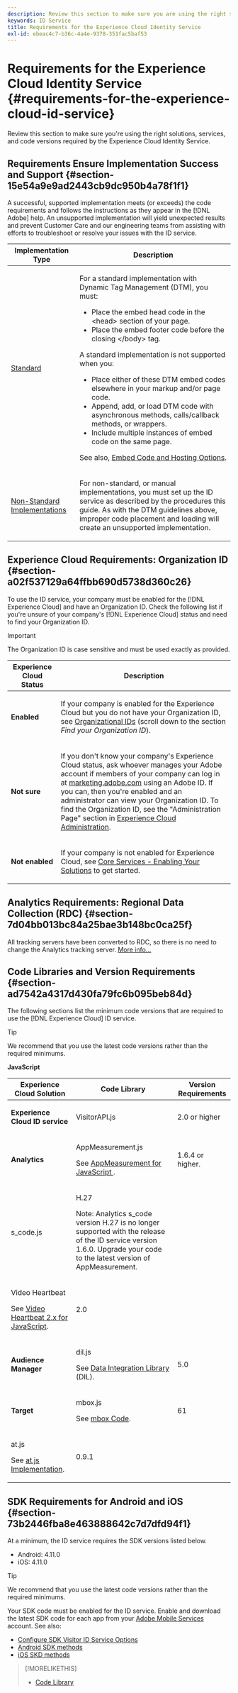 ```yaml
---
description: Review this section to make sure you are using the right solutions, services, and code versions required by the Experience Cloud Identity Service.
keywords: ID Service
title: Requirements for the Experience Cloud Identity Service
exl-id: ebeac4c7-b36c-4a4e-9378-351fac5baf53
---
```

# Requirements for the Experience Cloud Identity Service {#requirements-for-the-experience-cloud-id-service}

Review this section to make sure you're using the right solutions, services, and code versions required by the Experience Cloud Identity Service.

## Requirements Ensure Implementation Success and Support {#section-15e54a9e9ad2443cb9dc950b4a78f1f1}

A successful, supported implementation meets (or exceeds) the code requirements and follows the instructions as they appear in the [!DNL Adobe] help. An unsupported implementation will yield unexpected results and prevent Customer Care and our engineering teams from assisting with efforts to troubleshoot or resolve your issues with the ID service.

<table id="table_2216C44AA66248DCAA13BF64BDF2D88A"> 
 <thead> 
  <tr> 
   <th colname="col1" class="entry"> Implementation Type </th> 
   <th colname="col2" class="entry"> Description </th> 
  </tr> 
 </thead>
 <tbody> 
  <tr> 
   <td colname="col1"> <p> <a href="../implementation-guides/standard.md#concept-89cd0199a9634fc48644f2d61e3d2445" format="dita" scope="local"> Standard</a> </p> </td> 
   <td colname="col2"> <p>For a standard implementation with Dynamic Tag Management (DTM), you must: </p> 
    <ul id="ul_59CDE179566844B494F3068FF6333809"> 
     <li id="li_CCCB6AFC08EE405F94C42216D3CE50AC"> Place the embed head code in the <span class="codeph"> &lt;head&gt;</span> section of your page. </li> 
     <li id="li_13962F2CB1764091A84863BE499675A2">Place the embed footer code before the closing <span class="codeph"> &lt;/body&gt;</span> tag. </li> 
    </ul> <p>A standard implementation is not supported when you: </p> 
    <ul id="ul_3B62559317ED4C7AA548C3B8DBA281F7"> 
     <li id="li_1F16C6D412944197BEA56BC24730782C"> Place either of these DTM embed codes elsewhere in your markup and/or page code. </li> 
     <li id="li_05615C01F3A947BBBD41046E68377224"> Append, add, or load DTM code with asynchronous methods, calls/callback methods, or wrappers. </li> 
     <li id="li_B2137DFF627B473FA876580449026D2B">Include multiple instances of embed code on the same page. </li> 
    </ul> <p>See also, <a href="https://experienceleague.adobe.com/docs/dtm/using/client-side/deployment.html" format="https" scope="external"> Embed Code and Hosting Options</a>. </p> </td> 
  </tr> 
  <tr> 
   <td colname="col1"> <p> <a href="../implementation-guides/implementation-guides.md#section-2c4f2db1f9704315a7cccab6d2e07113" format="dita" scope="local"> Non-Standard Implementations </a> </p> </td> 
   <td colname="col2"> <p>For non-standard, or manual implementations, you must set up the ID service as described by the procedures this guide. As with the DTM guidelines above, improper code placement and loading will create an unsupported implementation. </p> </td> 
  </tr> 
 </tbody> 
</table>

## Experience Cloud Requirements: Organization ID {#section-a02f537129a64ffbb690d5738d360c26}

To use the ID service, your company must be enabled for the [!DNL Experience Cloud] and have an Organization ID. Check the following list if you're unsure of your company's [!DNL Experience Cloud] status and need to find your Organization ID.

>[!IMPORTANT]
>
>The Organization ID is case sensitive and must be used exactly as provided.

<table id="table_6C74B676EB094C568D2439FDCC9A7830"> 
 <thead> 
  <tr> 
   <th colname="col1" class="entry"> Experience Cloud Status </th> 
   <th colname="col2" class="entry"> Description </th> 
  </tr> 
 </thead>
 <tbody> 
  <tr> 
   <td colname="col1"> <p> <b>Enabled</b> </p> </td> 
   <td colname="col2"> <p>If your company is enabled for the <span class="keyword"> Experience Cloud</span> but you do not have your Organization ID, see <a href="https://experienceleague.adobe.com/docs/core-services/interface/manage-users-and-products/organizations.html" format="https" scope="external"> Organizational IDs</a> (scroll down to the section <i>Find your Organization ID</i>). </p> </td> 
  </tr> 
  <tr> 
   <td colname="col1"> <p> <b>Not sure</b> </p> </td> 
   <td colname="col2"> <p> If you don't know your company's <span class="keyword"> Experience Cloud</span> status, ask whoever manages your Adobe account if members of your company can log in at <a href="https://experiencecloud.adobe.com" format="https" scope="external"> marketing.adobe.com</a> using an Adobe ID. If you can, then you're enabled and an administrator can view your Organization ID. To find the Organization ID, see the "Administration Page" section in <a href="https://docs.adobe.com/help/en/core-services/interface/experience-cloud.html" format="https" scope="external"> Experience Cloud Administration</a>. </p> </td> 
  </tr> 
  <tr> 
   <td colname="col1"> <p> <b>Not enabled</b> </p> </td> 
   <td colname="col2"> <p> If your company is not enabled for Experience Cloud, see <a href="https://experienceleague.adobe.com/docs/core-services/interface/about-core-services/core-services.html" format="https" scope="external"> Core Services - Enabling Your Solutions</a> to get started. </p> </td> 
  </tr> 
 </tbody> 
</table>

## Analytics Requirements: Regional Data Collection (RDC) {#section-7d04bb013bc84a25bae3b148bc0ca25f}

All tracking servers have been converted to RDC, so there is no need to change the Analytics tracking server. [More info...](https://experienceleague.adobe.com/docs/analytics/admin/data-collection/regional-data-collection/regional-data-collection.html)

## Code Libraries and Version Requirements {#section-ad7542a4317d430fa79fc6b095beb84d}

The following sections list the minimum code versions that are required to use the [!DNL Experience Cloud] ID service.

>[!TIP]
>
>We recommend that you use the latest code versions rather than the required minimums.

**JavaScript**

<table id="table_8E773F76DBCB4797A0C117080CA8707C"> 
 <thead> 
  <tr> 
   <th colname="col1" class="entry"> Experience Cloud Solution </th> 
   <th colname="col3" class="entry"> Code Library </th> 
   <th colname="col4" class="entry"> Version Requirements </th> 
  </tr> 
 </thead>
 <tbody> 
  <tr> 
   <td colname="col1"> <p> <b> <span class="keyword"> Experience Cloud</span> ID service</b> </p> </td> 
   <td colname="col3"> <p> <span class="codeph"> VisitorAPI.js</span> </p> </td> 
   <td colname="col4"> <p>2.0 or higher </p> </td> 
  </tr> 
  <tr> 
   <td colname="col1" morerows="2"> <p> <b> <span class="keyword"> Analytics </span> </b> </p> </td> 
   <td colname="col3"> <p> <span class="codeph"> AppMeasurement.js</span> </p> <p>See <a href="https://experienceleague.adobe.com/docs/analytics/implementation/js/overview.html" format="https" scope="external"> AppMeasurement for JavaScript </a>. </p> </td> 
   <td colname="col4"> <p>1.6.4 or higher. </p> </td> 
  </tr> 
  <tr> 
   <td colname="col3"> <p> <span class="codeph"> s_code.js</span> </p> </td> 
   <td colname="col4"> <p>H.27 </p> <p> <p>Note:  <span class="keyword"> Analytics</span> s_code version H.27 is no longer supported with the release of the ID service version 1.6.0. Upgrade your code to the latest version of AppMeasurement. </p> </p> </td> 
  </tr> 
  <tr> 
   <td colname="col3"> <p>Video Heartbeat </p> <p>See <a href="https://experienceleague.adobe.com/docs/media-analytics/using/media-overview.html" format="https" scope="external"> Video Heartbeat 2.x for JavaScript</a>. </p> </td> 
   <td colname="col4"> <p>2.0 </p> </td> 
  </tr> 
  <tr> 
   <td colname="col1"> <p> <b> <span class="keyword"> Audience Manager </span> </b> </p> </td> 
   <td colname="col3"> <p> <span class="codeph"> dil.js</span> </p> <p> See <a href="https://experienceleague.adobe.com/docs/audience-manager/user-guide/dil-api/dil-overview.html" format="https" scope="external"> Data Integration Library</a> (DIL). </p> </td> 
   <td colname="col4"> <p>5.0 </p></td> 
  </tr> 
  <tr> 
   <td colname="col1" morerows="1"> <p> <b> <span class="keyword"> Target </span> </b> </p> </td> 
   <td colname="col3"> <p> <span class="codeph"> mbox.js</span> </p> <p>See <a href="https://experienceleague.adobe.com/docs/target/using/implement-target/client-side/mbox-implement/mbox-technical.html" format="https" scope="external"> mbox Code</a>. </p> </td> 
   <td colname="col4"> <p>61 </p> </td> 
  </tr> 
  <tr> 
   <td colname="col3"> <p> <span class="codeph"> at.js</span> </p> <p>See <a href="https://experienceleague.adobe.com/docs/target/using/implement-target/client-side/at-js/how-atjs-works.html" format="https" scope="external"> at.js Implementation</a>. </p> </td> 
   <td colname="col4"> <p>0.9.1 </p> </td> 
  </tr> 
 </tbody> 
</table>

## SDK Requirements for Android and iOS {#section-73b2446fba8e463888642c7d7dfd94f1}

At a minimum, the ID service requires the SDK versions listed below.

* Android: 4.11.0 
* iOS: 4.11.0

>[!TIP]
>
>We recommend that you use the latest code versions rather than the required minimums.

Your SDK code must be enabled for the ID service. Enable and download the latest SDK code for each app from your [Adobe Mobile Services](https://mobilemarketing.adobe.com/) account. See also:

* [Configure SDK Visitor ID Service Options](https://experienceleague.adobe.com/docs/mobile-services/using/manage-app-settings-ug/configuring-app/t-config-visitor.html) 
* [Android SDK methods](https://experienceleague.adobe.com/docs/mobile-services/android/experience-cloud-android/c-marketing-cloud.html) 
* [iOS SKD methods](https://experienceleague.adobe.com/docs/mobile-services/ios/exp-cloud-ios/marketing-cloud.html)

>[!MORELIKETHIS]
>
>* [Code Library](../library/library.md#concept-ff27497375644a898d47984aefb21c97)
